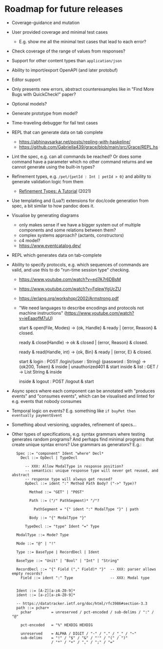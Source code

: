 # Roadmap for future releases

* Coverage-guidance and mutation

* User provided coverage and minimal test cases
  + E.g. show me all the minimal test cases that lead to each error?

* Check coverage of the range of values from responses?

* Support for other content types than `application/json`

* Ability to import/export OpenAPI (and later protobuf)

* Editor support

* Only presents new errors, abstract counterexamples like in "Find More Bugs
  with QuickCheck!" paper?

* Optional models?

* Generate prototype from model?

* Time-traveling debugger for fail test cases

* REPL that can generate data on tab complete
  - https://abhinavsarkar.net/posts/repling-with-haskeline/
  - https://github.com/Gabriella439/grace/blob/main/src/Grace/REPL.hs

* Lint the spec, e.g. can all commands be reached? Or does some
  command have a parameter which no other command returns and we
  cannot generate using the built-in types?

* Refinement types, e.g. `/pet/{petId : Int | petId > 0}` and ability to generate
  validation logic from them
  - [Refinement Types: A Tutorial](https://arxiv.org/abs/2010.07763v1) (2021)

* Use templating and (Lua?) extensions for doc/code generation from
  spec, a bit similar to how pandoc does it.

* Visualise by generating diagrams
  + only makes sense if we have a bigger system out of multiple components and
    some relations between them?
  + complex systems approach? (actants, constructors)
  + c4 model?
  + https://www.eventcatalog.dev/

* REPL which generates data on tab-complete

* Ability to specify protocols, e.g. which sequences of commands
  are valid, and use this to do "run-time session type" checking.
  - https://www.youtube.com/watch?v=ed7A7r6DBsM
  - https://www.youtube.com/watch?v=FqlewYgUcZU
  - https://erlang.org/workshop/2002/Armstrong.pdf

  - "We need languages to describe encodings and protocols not machine
    instructions" (https://www.youtube.com/watch?v=ieEaaofM7uU)

    start & open(File, Modes) ->
      {ok, Handle} & ready |
      {error, Reason} & closed.

    ready & close(Handle) ->
      ok & closed | 
      {error, Reason} & closed.

    ready & read(Handle, int) ->
      {ok, Bin} & ready |
      {error, E} & closed.

    start 
      & login : POST /login/{user : String} {password : String} -> {ok200, Token} & inside
                                                           | unauthorized401 & start
    inside & list : GET / -> List String & inside

    inside & logout : POST /logout & start

* Async specs where each component can be annotated with "produces
  events" and "consumes events", which can be visualised and linted
  for e.g. events that nobody consumes

* Temporal logic on events? E.g. something like `if buyPet then eventually
  paymentEvent`

* Something about versioning, upgrades, refinement of specs...

* Other types of specifications, e.g. syntax grammars where testing generates
  random programs? And perhaps find minimal programs that create unique syntax
  errors? Use grammars as generators? E.g.:

  ```
    Spec ::= "component" Ident "where" Decl*
      Decl ::= OpDecl | TypeDecl
  
        -- XXX: Allow ModalType in response position? 
        -- semantics: unique response type will never get reused, and abstract
        -- response type will always get reused?
        OpDecl ::= ident ":" Method Path Body? ("->" Type)? 
  
          Method ::= "GET" | "POST"
  
          Path ::= ("/" PathSegment)* "/"?
  
            PathSegment = "{" ident ":" ModalType "}" | path
  
          Body ::= "{" ModalType "}"
  
        TypeDecl ::= "type" Ident "=" Type
  
    ModalType ::= Mode? Type
  
    Mode ::= "@" | "!"
  
    Type ::= BaseType | RecordDecl | Ident
  
    BaseType ::= "Unit" | "Bool" | "Int" | "String"
  
    RecordDecl ::= "{" Field ("," Field)* "}"  -- XXX: parser allows empty records?
      Field ::= ident ":" Type                 -- XXX: Modal type
  
  
    Ident ::= [A-Z][a-zA-Z0-9]*
    ident ::= [a-z][a-zA-Z0-9]*
  
    -- https://datatracker.ietf.org/doc/html/rfc3986#section-3.3
    path ::= pchar+
      pchar         = unreserved / pct-encoded / sub-delims / ":" / "@"
  
      pct-encoded   = "%" HEXDIG HEXDIG
  
      unreserved    = ALPHA / DIGIT / "-" / "." / "_" / "~"
      sub-delims    = "!" / "$" / "&" / "'" / "(" / ")"
                    / "*" / "+" / "," / ";" / "="
  ```
